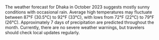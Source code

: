 The weather forecast for Dhaka in October 2023 suggests mostly sunny conditions with occasional rain. Average high temperatures may fluctuate between 87°F (30.5°C) to 92°F (33°C), with lows from 72°F (22°C) to 79°F (26°C). Approximately 7 days of precipitation are predicted throughout the month. Currently, there are no severe weather warnings, but travelers should check local updates regularly.
```